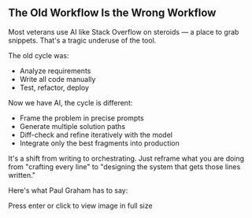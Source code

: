 ## The Old Workflow Is the Wrong Workflow

Most veterans use AI like Stack Overflow on steroids — a place to grab snippets. That's a tragic underuse of the tool.

The old cycle was:
- Analyze requirements
- Write all code manually
- Test, refactor, deploy

Now we have AI, the cycle is different:
- Frame the problem in precise prompts
- Generate multiple solution paths
- Diff-check and refine iteratively with the model
- Integrate only the best fragments into production

It's a shift from writing to orchestrating. Just reframe what you are doing from "crafting every line" to "designing the system that gets those lines written."

Here's what Paul Graham has to say:

Press enter or click to view image in full size